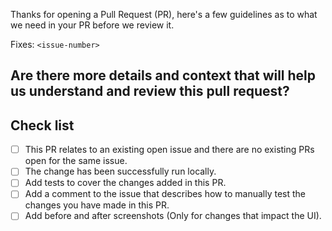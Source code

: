 Thanks for opening a Pull Request (PR), here's a few guidelines as to what we need in your PR before we review it.

<!-- REQUIRED  https://docs.github.com/en/issues/tracking-your-work-with-issues/linking-a-pull-request-to-an-issue -->
Fixes: `<issue-number>`

## Are there more details and context that will help us understand and review this pull request?

<!-- OPTIONAL

Further description of the changes you made if the pull request title is insufficient, and how they address the linked issue.
This should be written directly in the PR so reviewers and testers understand a basic overview of the change.
It also ensures this PR is self documenting to viewers from the future.
If appropriate, help the reviewer by pointing to parts of the PR that might need special attention or where you would like explicit feedback.

-->

## Check list

- [ ] This PR relates to an existing open issue and there are no existing PRs open for the same issue.
- [ ] The change has been successfully run locally.
- [ ] Add tests to cover the changes added in this PR.
- [ ] Add a comment to the issue that describes how to manually test the changes you have made in this PR.
- [ ] Add before and after screenshots (Only for changes that impact the UI).
